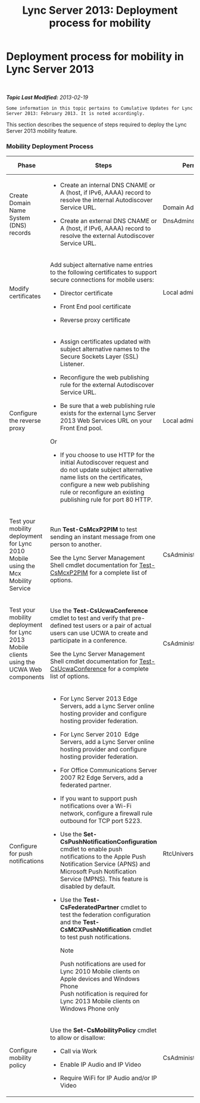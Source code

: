 ﻿---
title: 'Lync Server 2013: Deployment process for mobility'
TOCTitle: Deployment process for mobility
ms:assetid: 5a1cebda-c14b-4ff4-9c36-f7caa868160f
ms:mtpsurl: https://technet.microsoft.com/en-us/library/Hh690023(v=OCS.15)
ms:contentKeyID: 48184220
ms.date: 07/23/2014
mtps_version: v=OCS.15
---

<div data-xmlns="http://www.w3.org/1999/xhtml">

<div class="topic" data-xmlns="http://www.w3.org/1999/xhtml" data-msxsl="urn:schemas-microsoft-com:xslt" data-cs="http://msdn.microsoft.com/en-us/">

<div data-asp="http://msdn2.microsoft.com/asp">

# Deployment process for mobility in Lync Server 2013

</div>

<div id="mainSection">

<div id="mainBody">

<span> </span>

_**Topic Last Modified:** 2013-02-19_

    Some information in this topic pertains to Cumulative Updates for Lync Server 2013: February 2013. It is noted accordingly.

This section describes the sequence of steps required to deploy the Lync Server 2013 mobility feature.

### Mobility Deployment Process

<table>
<colgroup>
<col style="width: 25%" />
<col style="width: 25%" />
<col style="width: 25%" />
<col style="width: 25%" />
</colgroup>
<thead>
<tr class="header">
<th>Phase</th>
<th>Steps</th>
<th>Permissions</th>
<th>Deployment documentation</th>
</tr>
</thead>
<tbody>
<tr class="odd">
<td><p>Create Domain Name System (DNS) records</p></td>
<td><ul>
<li><p>Create an internal DNS CNAME or A (host, if IPv6, AAAA) record to resolve the internal Autodiscover Service URL.</p></li>
<li><p>Create an external DNS CNAME or A (host, if IPv6, AAAA) record to resolve the external Autodiscover Service URL.</p></li>
</ul></td>
<td><p>Domain Admins</p>
<p>DnsAdmins</p></td>
<td><p><a href="lync-server-2013-creating-dns-records-for-the-autodiscover-service.md">Creating DNS records for the Autodiscover Service in Lync Server 2013</a></p></td>
</tr>
<tr class="even">
<td><p>Modify certificates</p></td>
<td><p>Add subject alternative name entries to the following certificates to support secure connections for mobile users:</p>
<ul>
<li><p>Director certificate</p></li>
<li><p>Front End pool certificate</p></li>
<li><p>Reverse proxy certificate</p></li>
</ul></td>
<td><p>Local administrator</p></td>
<td><p><a href="lync-server-2013-modifying-certificates-for-mobility.md">Modifying certificates for mobility in Lync Server 2013</a></p></td>
</tr>
<tr class="odd">
<td><p>Configure the reverse proxy</p></td>
<td><ul>
<li><p>Assign certificates updated with subject alternative names to the Secure Sockets Layer (SSL) Listener.</p></li>
<li><p>Reconfigure the web publishing rule for the external Autodiscover Service URL.</p></li>
<li><p>Be sure that a web publishing rule exists for the external Lync Server 2013 Web Services URL on your Front End pool.</p></li>
</ul>
<p>Or</p>
<ul>
<li><p>If you choose to use HTTP for the initial Autodiscover request and do not update subject alternative name lists on the certificates, configure a new web publishing rule or reconfigure an existing publishing rule for port 80 HTTP.</p></li>
</ul></td>
<td><p>Local administrator</p></td>
<td><p><a href="lync-server-2013-configuring-the-reverse-proxy-for-mobility.md">Configuring the reverse proxy for mobility in Lync Server 2013</a></p></td>
</tr>
<tr class="even">
<td><p>Test your mobility deployment for Lync 2010 Mobile using the Mcx Mobility Service</p></td>
<td><p>Run <strong>Test-CsMcxP2PIM</strong> to test sending an instant message from one person to another.</p>
<p>See the Lync Server Management Shell cmdlet documentation for <a href="https://docs.microsoft.com/en-us/powershell/module/skype/Test-CsMcxP2PIM">Test-CsMcxP2PIM</a> for a complete list of options.</p></td>
<td><p>CsAdministrator</p></td>
<td><p><a href="lync-server-2013-verifying-your-mobility-deployment.md">Verifying your mobility deployment in Lync Server 2013</a></p></td>
</tr>
<tr class="odd">
<td><p>Test your mobility deployment for Lync 2013 Mobile clients using the UCWA Web components</p></td>
<td><p>Use the <strong>Test-CsUcwaConference</strong> cmdlet to test and verify that pre-defined test users or a pair of actual users can use UCWA to create and participate in a conference.</p>
<p>See the Lync Server Management Shell cmdlet documentation for <a href="https://docs.microsoft.com/en-us/powershell/module/skype/Test-CsUcwaConference">Test-CsUcwaConference</a> for a complete list of options.</p></td>
<td><p>CsAdministrator</p></td>
<td><p><a href="lync-server-2013-verifying-your-mobility-deployment.md">Verifying your mobility deployment in Lync Server 2013</a></p></td>
</tr>
<tr class="even">
<td><p>Configure for push notifications</p></td>
<td><ul>
<li><p>For Lync Server 2013 Edge Servers, add a Lync Server online hosting provider and configure hosting provider federation.</p></li>
<li><p>For Lync Server 2010  Edge Servers, add a Lync Server online hosting provider and configure hosting provider federation.</p></li>
<li><p>For Office Communications Server 2007 R2 Edge Servers, add a federated partner.</p></li>
<li><p>If you want to support push notifications over a Wi-Fi network, configure a firewall rule outbound for TCP port 5223.</p></li>
<li><p>Use the <strong>Set-CsPushNotificationConfiguration</strong> cmdlet to enable push notifications to the Apple Push Notification Service (APNS) and Microsoft Push Notification Service (MPNS). This feature is disabled by default.</p></li>
<li><p>Use the <strong>Test-CsFederatedPartner</strong> cmdlet to test the federation configuration and the <strong>Test-CsMCXPushNotification</strong> cmdlet to test push notifications.</p>
<div>

> [!NOTE]  
> Push notifications are used for Lync 2010 Mobile clients on Apple devices and Windows Phone<BR>Push notification is required for Lync 2013 Mobile clients on Windows Phone only


</div></li>
</ul></td>
<td><p>RtcUniversalServerAdmins</p></td>
<td><p><a href="lync-server-2013-configuring-for-push-notifications.md">Configuring for push notifications in Lync Server 2013</a></p></td>
</tr>
<tr class="odd">
<td><p>Configure mobility policy</p></td>
<td><p>Use the <strong>Set-CsMobilityPolicy</strong> cmdlet to allow or disallow:</p>
<ul>
<li><p>Call via Work</p></li>
<li><p>Enable IP Audio and IP Video</p></li>
<li><p>Require WiFi for IP Audio and/or IP Video</p></li>
</ul></td>
<td><p>CsAdministrator</p></td>
<td><p><a href="lync-server-2013-configuring-mobility-policy.md">Configuring mobility policy in Lync Server 2013</a></p></td>
</tr>
</tbody>
</table>


</div>

<span> </span>

</div>

</div>

</div>

